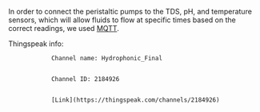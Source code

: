 In order to connect the peristaltic pumps to the TDS, pH, and temperature sensors, which will allow fluids to flow at specific times based on the correct readings, we used [MQTT](https://mqtt.org/).

Thingspeak info:
               
                
                Channel name: Hydrophonic_Final

                
                Channel ID: 2184926

                
                [Link](https://thingspeak.com/channels/2184926)
                
